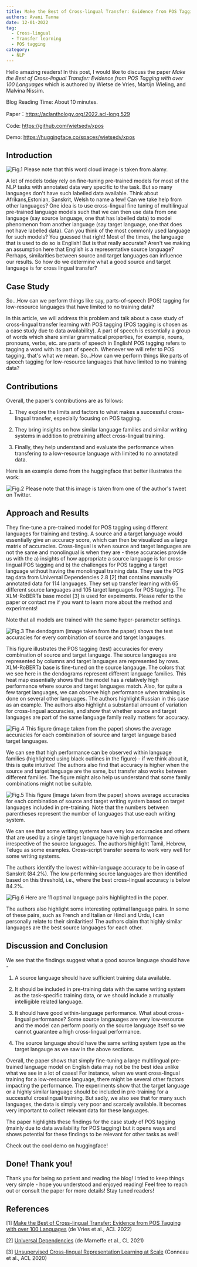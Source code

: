 ```yaml
---
title: Make the Best of Cross-lingual Transfer: Evidence from POS Tagging with over 100 Languages
authors: Avani Tanna
date: 12-01-2022
tag:
  - Cross-lingual
  - Transfer learning
  - POS tagging
category:
  - NLP
---
```


Hello amazing readers! In this post, I would like to discuss the paper *Make the Best of Cross-lingual Transfer: Evidence from POS Tagging with over 100 Languages* which is authored by Wietse de Vries, Martijn Wieling, and Malvina Nissim. 

Blog Reading Time: About 10 minutes.

Paper：<https://aclanthology.org/2022.acl-long.529>

Code: <https://github.com/wietsedv/xpos>

Demo: <https://huggingface.co/spaces/wietsedv/xpos>

<!-- more -->
## Introduction


![Fig.1 Please note that this word cloud image is taken from alamy.](./fig1.jpeg)

A lot of models today rely on fine-tuning pre-trained models for most of the NLP tasks with annotated data very specific to the task. But so many languages don't have such labelled data available. Think about Afrikans,Estonian, Sanskrit, Welsh to name a few! Can we take help from other languages? One idea is to use cross-lingual fine tuning of multilingual pre-trained language models such that we can then use data from one language (say source language, one that has labelled data) to model phenomenon from another language (say target language, one that does not have labelled data). Can you think of the most commonly used language for such models? You guessed that right! Most of the times, the language that is used to do so is English! But is that really accurate? Aren't we making an assumption here that English is a representative source language? Perhaps, similarities between source and target languages can influence our results. So how do we determine what a good source and target language is for cross lingual transfer? 

## Case Study 

So...How can we perform things like say, parts-of-speech (POS) tagging for low-resource languages that have limited to no training data?

In this article, we will address this problem and talk about a case study of cross-lingual transfer learning with POS tagging (POS tagging is chosen as a case study due to data availability). A part of speech is essentially a group of words which share similar grammatical properties, for example, nouns, pronouns, verbs, etc. are parts of speech in English! POS tagging refers to tagging a word with its part of speech. Whenever we will refer to POS tagging, that's what we mean. So...How can we perform things like parts of speech tagging for low-resource languages that have limited to no training data? 

## Contributions

Overall, the paper's contributions are as follows:

1. They explore the limits and factors to what makes a successful cross-lingual transfer, especially focusing on POS tagging. 

2. They bring insights on how similar language families and similar writing systems in addition to pretraining affect cross-lingual training.

3. Finally, they help understand and evaluate the performance when transfering to a low-resource language with limited to no annotated data.

Here is an example demo from the huggingface that better illustrates the work:


![Fig.2 Please note that this image is taken from one of the author's tweet on Twitter.](./fig2.jpeg)


## Approach and Results

They fine-tune a pre-trained model for POS tagging using different languages for training and testing. A source and a target language would essentially give an accuracy score, which can then be visualized as a large matrix of accuracies. Cross-lingual is when source and target languages are not the same and monolingual is when they are - these accuracies provide us with the a) insights of how appropriate a source language is for cross-lingual POS tagging and b) the challenges for POS tagging a target language without having the monolingual training data. They use the POS tag data from Universal Dependencies 2.8 [2] that contains manually annotated data for 114 languages. They set up transfer learning with 65 different source languages and 105 target languages for POS tagging. The XLM-RoBERTa base model [3] is used for expeiments. Please refer to the paper or contact me if you want to learn more about the method and experiments!

Note that all models are trained with the same hyper-parameter settings.

![Fig.3 The dendogram (image taken from the paper) shows the test accuracies for every combination of source and target langauges.](./fig3.jpeg)

This figure illustrates the POS tagging (test) accuracies for every combination of source and target language. The source langauges are represented by columns and target languages are represented by rows. XLM-RoBERTa base is fine-tuned on the source langauge. The colors that we see here in the dendograms represent different language families. This heat map essentially shows that the model has a relatively high performance where source and target languages match. Also, for quite a few target languages, we can observe high performance when trraining is done on several other languages. The authors highlight Russian in this case as an example. The authors also highlight a substantial amount of variation for cross-lingual accuracies, and show that whether source and target languages are part of the same language family really matters for accuracy. 

![Fig.4 This figure (image taken from the paper) shows the average accuracies for each combination of source and target language based target languages.](./fig4.jpeg)

We can see that high performance can be observed within language families (highlighted using black outlines in the figure) - if we think about it, this is quite intuitive! The authors also find that accuracy is higher when the source and target language are the same, but transfer also works between different families. The figure might also help us understand that some family combinations might not be suitable. 


![Fig.5 This figure (image taken from the paper) shows average accuracies for each combination of source and target writing system based on target languages included in pre-training. Note that the numbers between parentheses represent the number of languages that use each writing system. ](./fig5.jpeg)

We can see that some writing systems have very low accuracies and others that are used by a single target language have high performance irrespective of the source languages. The authors highlight Tamil, Hebrew, Telugu as some examples. Cross-script transfer seems to work very well for some writing systems.

The authors identify the lowest within-language accuracy to be in case of Sanskrit (84.2%). The low performing source languages are then identified based on this threshold, i.e., where the best cross-lingual accuracy is below 84.2%. 

![Fig.6 Here are 11 optimal language pairs highlighted in the paper.](./fig6.jpeg)

The authors also highlight some interesting optimal language pairs. In some of these pairs, such as French and Italian or Hindi and Urdu, I can personally relate to their similarities! The authors claim that highly similar languages are the best source languages for each other.

## Discussion and Conclusion

We see that the findings suggest what a good source language should have - 

1. A source language should have sufficient training data available. 

2. It should be included in pre-training data with the same writing system as the task-specific training data, or we should include a mutually intelligible related language. 

3. It should have good within-language performance. What about cross-lingual performance? Some source langauages are very low-resource and the model can perform poorly on the source language itself so we cannot guarantee a high cross-lingual performance. 

4. The source language should have the same writing system type as the target langauge as we saw in the above sections. 

Overall, the paper shows that simply fine-tuning a large multilingual pre-trained language model on English data may not be the best idea unlike what we see in a lot of cases! For instance, when we want cross-lingual training for a low-resource language, there might be several other factors impacting the performance. The experiments show that the target language or a highly similar language should be included in pre-training for a successful crosslingual training. But sadly, we also see that for many such languages, the data is simply very poor and scarcely available. It becomes very important to collect relevant data for these languages.

The paper highlights these findings for the case study of POS tagging (mainly due to data availability for POS tagging) but it opens ways and shows potential for these findings to be relevant for other tasks as well! 

Check out the cool demo on huggingface!

## Done! Thank you! 
Thank you for being so patient and reading the blog! I tried to keep things very simple - hope you understood and enjoyed reading! Feel free to reach out or consult the paper for more details! Stay tuned readers! 

## References

[1] [Make the Best of Cross-lingual Transfer: Evidence from POS Tagging with over 100 Languages](https://aclanthology.org/2022.acl-long.529) (de Vries et al., ACL 2022)

[2] [Universal Dependencies](https://aclanthology.org/2021.cl-2.11) (de Marneffe et al., CL 2021)

[3] [Unsupervised Cross-lingual Representation Learning at Scale](https://aclanthology.org/2020.acl-main.747) (Conneau et al., ACL 2020)


